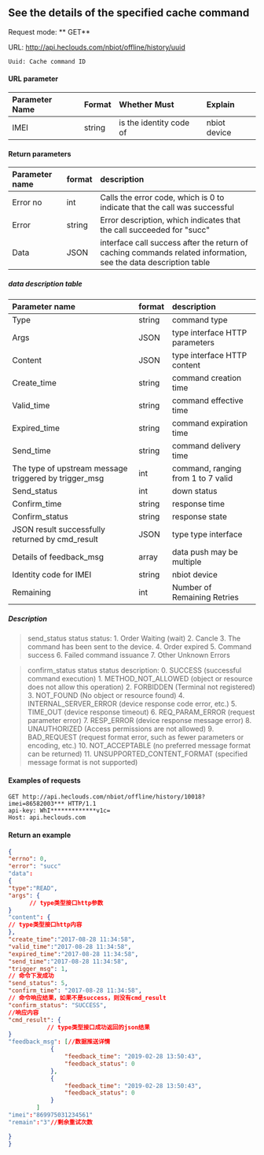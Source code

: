 See the details of the specified cache command
---
Request mode: ** GET**

URL: http://api.heclouds.com/nbiot/offline/history/uuid

    Uuid: Cache command ID

#### URL parameter
Parameter Name | Format | Whether Must | Explain
:- | :- | :- | :- 
IMEI | string | is the identity code of | nbiot device

#### Return parameters
Parameter name | format | description
:- | :- | :- 
Error no | int | Calls the error code, which is 0 to indicate that the call was successful
Error | string | Error description, which indicates that the call succeeded for "succ"
Data | JSON | interface call success after the return of caching commands related information, see the data description table

##### data description table
Parameter name | format | description
:- | :- | :- 
Type | string | command type
Args | JSON | type interface HTTP parameters
Content | JSON | type interface HTTP content
Create_time | string | command creation time
Valid_time | string | command effective time
Expired_time | string | command expiration time
Send_time | string | command delivery time
The type of upstream message triggered by trigger_msg | int | command, ranging from 1 to 7 valid
Send_status | int | down status
Confirm_time | string | response time
Confirm_status | string | response state
JSON result successfully returned by cmd_result | JSON | type type interface
Details of feedback_msg | array | data push may be multiple
Identity code for IMEI | string | nbiot device
Remaining | int | Number of Remaining Retries

##### Description
> send_status status status:
    1. Order Waiting (wait)
    2. Cancle
    3. The command has been sent to the device.
    4. Order expired
    5. Command success
    6. Failed command issuance
    7. Other Unknown Errors

> confirm_status status status description:
    0. SUCCESS (successful command execution)
    1. METHOD_NOT_ALLOWED (object or resource does not allow this operation)
    2. FORBIDDEN (Terminal not registered)
    3. NOT_FOUND (No object or resource found)
    4. INTERNAL_SERVER_ERROR (device response code error, etc.)
    5. TIME_OUT (device response timeout)
    6. REQ_PARAM_ERROR (request parameter error)
    7. RESP_ERROR (device response message error)
    8. UNAUTHORIZED (Access permissions are not allowed)
    9. BAD_REQUEST (request format error, such as fewer parameters or encoding, etc.)
    10. NOT_ACCEPTABLE (no preferred message format can be returned)
    11. UNSUPPORTED_CONTENT_FORMAT (specified message format is not supported)


#### Examples of requests

```text
GET http://api.heclouds.com/nbiot/offline/history/10018?imei=86582003*** HTTP/1.1
api-key: WhI*************v1c=
Host: api.heclouds.com

```

#### Return an example

```json
{
"errno": 0,
"error": "succ"
"data":
{
"type":"READ",
"args": {
      // type类型接口http参数
}
"content": {
// type类型接口http内容
},
"create_time":"2017-08-28 11:34:58",
"valid_time":"2017-08-28 11:34:58",
"expired_time":"2017-08-28 11:34:58",
"send_time":"2017-08-28 11:34:58",
"trigger_msg": 1,
// 命令下发成功
"send_status": 5,
"confirm_time": "2017-08-28 11:34:58",
// 命令响应结果，如果不是success，则没有cmd_result
"confirm_status": "SUCCESS",
//响应内容
"cmd_result": {
           // type类型接口成功返回的json结果
} 
"feedback_msg": [//数据推送详情
            {
                "feedback_time": "2019-02-28 13:50:43",
                "feedback_status": 0
            },
            {
                "feedback_time": "2019-02-28 13:50:43",
                "feedback_status": 0
            }
        ]
"imei":"869975031234561"
"remain":"3"//剩余重试次数

}
}
```